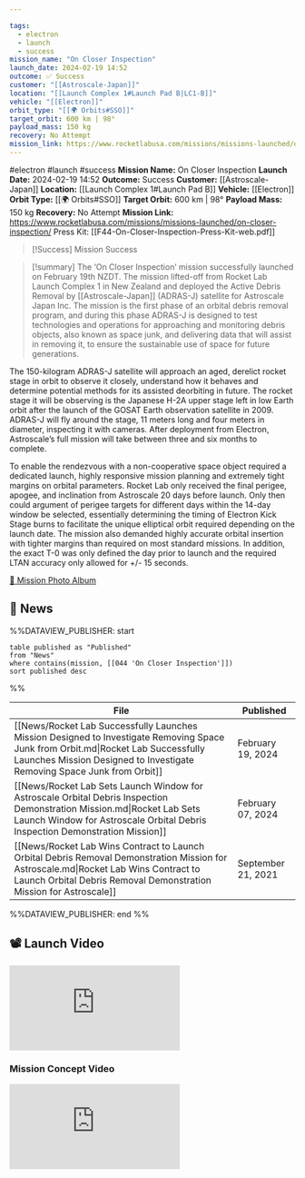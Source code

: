 ```yaml
---

tags:
  - electron
  - launch
  - success
mission_name: "On Closer Inspection"
launch_date: 2024-02-19 14:52
outcome: ✅ Success
customer: "[[Astroscale-Japan]]"
location: "[[Launch Complex 1#Launch Pad B|LC1-B]]"
vehicle: "[[Electron]]"
orbit_type: "[[🌍 Orbits#SSO]]"
target_orbit: 600 km | 98°
payload_mass: 150 kg
recovery: No Attempt
mission_link: https://www.rocketlabusa.com/missions/missions-launched/on-closer-inspection/
---
```


#electron #launch #success
**Mission Name:** On Closer Inspection
**Launch Date:** 2024-02-19 14:52
**Outcome:** Success
**Customer:** [[Astroscale-Japan]]
**Location:** [[Launch Complex 1#Launch Pad B]]
**Vehicle:** [[Electron]]
**Orbit Type:** [[🌍 Orbits#SSO]]
**Target Orbit:** 600 km | 98°
**Payload Mass:** 150 kg
**Recovery:** No Attempt
**Mission Link:** https://www.rocketlabusa.com/missions/missions-launched/on-closer-inspection/
Press Kit: [[F44-On-Closer-Inspection-Press-Kit-web.pdf]]

>[!Success] Mission Success

>[!summary]
The ‘On Closer Inspection’ mission successfully launched on February 19th NZDT. The mission lifted-off from Rocket Lab Launch Complex 1 in New Zealand and deployed the Active Debris Removal by [[Astroscale-Japan]] (ADRAS-J) satellite for Astroscale Japan Inc. The mission is the first phase of an orbital debris removal program, and during this phase ADRAS-J is designed to test technologies and operations for approaching and monitoring debris objects, also known as space junk, and delivering data that will assist in removing it, to ensure the sustainable use of space for future generations.
>
The 150-kilogram ADRAS-J satellite will approach an aged, derelict rocket stage in orbit to observe it closely, understand how it behaves and determine potential methods for its assisted deorbiting in future. The rocket stage it will be observing is the Japanese H-2A upper stage left in low Earth orbit after the launch of the GOSAT Earth observation satellite in 2009. ADRAS-J will fly around the stage, 11 meters long and four meters in diameter, inspecting it with cameras. After deployment from Electron, Astroscale’s full mission will take between three and six months to complete.
>
To enable the rendezvous with a non-cooperative space object required a dedicated launch, highly responsive mission planning and extremely tight margins on orbital parameters. Rocket Lab only received the final perigee, apogee, and inclination from Astroscale 20 days before launch. Only then could argument of perigee targets for different days within the 14-day window be selected, essentially determining the timing of Electron Kick Stage burns to facilitate the unique elliptical orbit required depending on the launch date. The mission also demanded highly accurate orbital insertion with tighter margins than required on most standard missions. In addition, the exact T-0 was only defined the day prior to launch and the required LTAN accuracy only allowed for +/- 15 seconds.
>
[📸 Mission Photo Album](https://www.flickr.com/photos/rocketlab/albums/72177720314661187/)

## 📰 News
%%DATAVIEW_PUBLISHER: start
```
table published as "Published"
from "News"
where contains(mission, [[044 'On Closer Inspection']])
sort published desc
```
%%

| File                                                                                                                                                                                                         | Published          |
| ------------------------------------------------------------------------------------------------------------------------------------------------------------------------------------------------------------ | ------------------ |
| [[News/Rocket Lab Successfully Launches Mission Designed to Investigate Removing Space Junk from Orbit.md\|Rocket Lab Successfully Launches Mission Designed to Investigate Removing Space Junk from Orbit]] | February 19, 2024  |
| [[News/Rocket Lab Sets Launch Window for Astroscale Orbital Debris Inspection Demonstration Mission.md\|Rocket Lab Sets Launch Window for Astroscale Orbital Debris Inspection Demonstration Mission]]       | February 07, 2024  |
| [[News/Rocket Lab Wins Contract to Launch Orbital Debris Removal Demonstration Mission for Astroscale.md\|Rocket Lab Wins Contract to Launch Orbital Debris Removal Demonstration Mission for Astroscale]]   | September 21, 2021 |

%%DATAVIEW_PUBLISHER: end %%

## 📽️ Launch Video

<div class="responsive-video">
<iframe src="https://www.youtube.com/embed/dcuZMP1m_g8" title="Rocket Lab&#39;s Electron - On Closer Inspection Mission" frameborder="0" allow="accelerometer; autoplay; clipboard-write; encrypted-media; gyroscope; picture-in-picture; web-share" referrerpolicy="strict-origin-when-cross-origin" allowfullscreen></iframe>     
</div>

### Mission Concept Video

<div class="responsive-video">
<iframe src="https://www.youtube.com/embed/IavkwZi7ME8" title="ADRAS-J | Active Debris Removal by Astroscale - Japan | Concept of Operations" frameborder="0" allow="accelerometer; autoplay; clipboard-write; encrypted-media; gyroscope; picture-in-picture; web-share" referrerpolicy="strict-origin-when-cross-origin" allowfullscreen></iframe>
</div>


